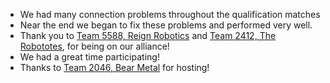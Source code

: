 <!--t Girls Generation - October 12-13, 2019 t-->

 - We had many connection problems throughout the qualification matches
 - Near the end we began to fix these problems and performed very well.
 - Thank you to [Team 5588, Reign Robotics][1] and [Team 2412, The Robototes][2], for being on our alliance!
 - We had a great time participating! 
 - Thanks to [Team 2046, Bear Metal][3] for hosting!


  [1]: http://5588reign.com/
  [2]: https://www.robototes.com/
  [3]: https://tahomarobotics.org/